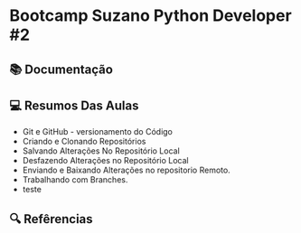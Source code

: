 
# Bootcamp Suzano Python Developer #2


## 📚 Documentação


## 💻 Resumos Das Aulas

* Git e GitHub - versionamento do Código
* Criando e Clonando Repositórios
* Salvando Alterações No Repositório Local
* Desfazendo Alterações no Repositório Local
* Enviando e Baixando Alterações no repositorio Remoto.
* Trabalhando com Branches.
* teste

## 🔍 Refêrencias
